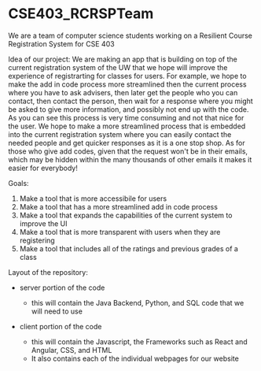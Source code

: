 # CSE403_RCRSPTeam
We are a team of computer science students working on a Resilient Course Registration System for CSE 403


Idea of our project: We are making an app that is building on top of the current registration system of the UW that we hope will improve the experience of registrarting for classes for users. For example, we hope to make the add in code process more streamlined then the current process where you have to ask advisers, then later get the people who you can contact, then contact the person, then wait for a response where you might be asked to give more information, and possibly not end up with the code. As you can see this process is very time consuming and not that nice for the user. We hope to make a more streamlined process that is embedded into the current registration system where you can easily contact the needed people and get quicker responses as it is a one stop shop. As for those who give add codes, given that the request won't be in their emails, which may be hidden within the many thousands of other emails it makes it easier for everybody! 


Goals: 
1. Make a tool that is more accessibile for users 
2. Make a tool that has a more streamlined add in code process 
3. Make a tool that expands the capabilities of the current system to improve the UI
4. Make a tool that is more transparent with users when they are registering 
5. Make a tool that includes all of the ratings and previous grades of a class 


Layout of the repository:

- server portion of the code 
    - this will contain the Java Backend, Python, and SQL code that we will need to use 

- client portion of the code 
    - this will contain the Javascript, the Frameworks such as React and Angular, CSS, and HTML
    - It also contains each of the individual webpages for    our website 




